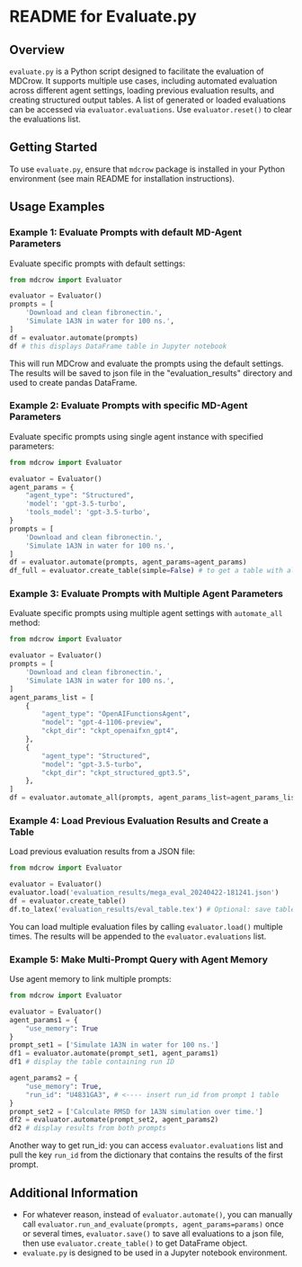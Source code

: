 # README for Evaluate.py

## Overview
`evaluate.py` is a Python script designed to facilitate the evaluation of MDCrow. It supports multiple use cases, including automated evaluation across different agent settings, loading previous evaluation results, and creating structured output tables. A list of generated or loaded evaluations can be accessed via `evaluator.evaluations`. Use `evaluator.reset()` to clear the evaluations list.

## Getting Started
To use `evaluate.py`, ensure that `mdcrow` package is installed in your Python environment (see main README for installation instructions).

## Usage Examples

### Example 1: Evaluate Prompts with default MD-Agent Parameters
Evaluate specific prompts with default settings:
```python
from mdcrow import Evaluator

evaluator = Evaluator()
prompts = [
    'Download and clean fibronectin.',
    'Simulate 1A3N in water for 100 ns.',
]
df = evaluator.automate(prompts)
df # this displays DataFrame table in Jupyter notebook
```
This will run MDCrow and evaluate the prompts using the default settings. The results will be
saved to json file in the "evaluation_results" directory and used to create pandas DataFrame.

### Example 2: Evaluate Prompts with specific MD-Agent Parameters
Evaluate specific prompts using single agent instance with specified parameters:
```python
from mdcrow import Evaluator

evaluator = Evaluator()
agent_params = {
    "agent_type": "Structured",
    'model': 'gpt-3.5-turbo',
    'tools_model': 'gpt-3.5-turbo',
}
prompts = [
    'Download and clean fibronectin.',
    'Simulate 1A3N in water for 100 ns.',
]
df = evaluator.automate(prompts, agent_params=agent_params)
df_full = evaluator.create_table(simple=False) # to get a table with all details
```

### Example 3: Evaluate Prompts with Multiple Agent Parameters
Evaluate specific prompts using multiple agent settings with `automate_all` method:
```python
from mdcrow import Evaluator

evaluator = Evaluator()
prompts = [
    'Download and clean fibronectin.',
    'Simulate 1A3N in water for 100 ns.',
]
agent_params_list = [
    {
        "agent_type": "OpenAIFunctionsAgent",
        "model": "gpt-4-1106-preview",
        "ckpt_dir": "ckpt_openaifxn_gpt4",
    },
    {
        "agent_type": "Structured",
        "model": "gpt-3.5-turbo",
        "ckpt_dir": "ckpt_structured_gpt3.5",
    },
]
df = evaluator.automate_all(prompts, agent_params_list=agent_params_list)
```

### Example 4: Load Previous Evaluation Results and Create a Table
Load previous evaluation results from a JSON file:
```python
from mdcrow import Evaluator

evaluator = Evaluator()
evaluator.load('evaluation_results/mega_eval_20240422-181241.json')
df = evaluator.create_table()
df.to_latex('evaluation_results/eval_table.tex') # Optional: save table to a LaTeX file
```
You can load multiple evaluation files by calling `evaluator.load()` multiple times. The results will be appended to the `evaluator.evaluations` list.

### Example 5: Make Multi-Prompt Query with Agent Memory
Use agent memory to link multiple prompts:
```python
from mdcrow import Evaluator

evaluator = Evaluator()
agent_params1 = {
    "use_memory": True
}
prompt_set1 = ['Simulate 1A3N in water for 100 ns.']
df1 = evaluator.automate(prompt_set1, agent_params1)
df1 # display the table containing run ID

agent_params2 = {
    "use_memory": True,
    "run_id": "U4831GA3", # <---- insert run_id from prompt 1 table
}
prompt_set2 = ['Calculate RMSD for 1A3N simulation over time.']
df2 = evaluator.automate(prompt_set2, agent_params2)
df2 # display results from both prompts
```
Another way to get run_id: you can access `evaluator.evaluations` list and pull the key
`run_id` from the dictionary that contains the results of the first prompt.

## Additional Information
- For whatever reason, instead of `evaluator.automate()`, you can manually call `evaluator.run_and_evaluate(prompts, agent_params=params)` once or several times, `evaluator.save()` to save all evaluations to a json file, then use `evaluator.create_table()` to get DataFrame object.
- `evaluate.py` is designed to be used in a Jupyter notebook environment.
